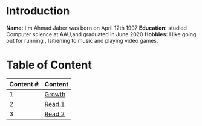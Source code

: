 # Introduction
 **Name:**  I'm Ahmad Jaber was born on April 12th 1997
 **Education:** 
 studied Computer science at AAU,and graduated in June 2020
 **Hobbies:** I like going out for running , lsitiening  to music and playing video games.



# Table of Content

| Content #      | Content |
| ----------- | ----------- |
|1   | [Growth](https://aajaber.github.io/reading-notes/growth) |
| 2   |[Read 1](https://aajaber.github.io/reading-notes/read1)|
| 3   |[Read 2](https://aajaber.github.io/reading-notes/read2)|